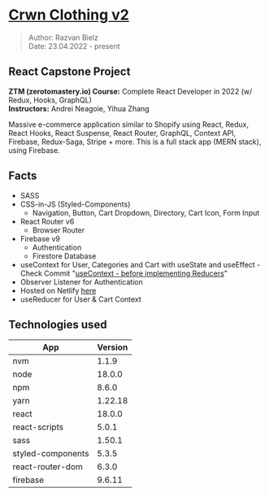 # [Crwn Clothing v2](https://peppy-maamoul-2f70c4.netlify.app)

> Author: Razvan Bielz  
> Date: 23.04.2022 - present

## React Capstone Project
**ZTM (zerotomastery.io) Course:** Complete React Developer in 2022 (w/ Redux, Hooks, GraphQL)  
**Instructors:** Andrei Neagoie, Yihua Zhang  

Massive e-commerce application similar to Shopify using React, Redux, React Hooks, React Suspense, React Router, GraphQL, Context API, Firebase, Redux-Saga, Stripe + more. This is a full stack app (MERN stack), using Firebase.

## Facts
- SASS
- CSS-in-JS (Styled-Components)
  - Navigation, Button, Cart Dropdown, Directory, Cart Icon, Form Input
- React Router v6 
  - Browser Router
- Firebase v9
  - Authentication
  - Firestore Database
- useContext for User, Categories and Cart with useState and useEffect - Check Commit "[useContext - before implementing Reducers](https://github.com/darkresq14/crwn-clothing-v2/tree/5b3102e8b66aef7f36442b2d1d5952dd107cfc7b)"
- Observer Listener for Authentication
- Hosted on Netlify [here](https://peppy-maamoul-2f70c4.netlify.app)
- useReducer for User & Cart Context


## Technologies used

| App               | Version |
| ----------------- | ------- |
| nvm               | 1.1.9   |
| node              | 18.0.0  |
| npm               | 8.6.0   |
| yarn              | 1.22.18 |
| react             | 18.0.0  |
| react-scripts     | 5.0.1   |
| sass              | 1.50.1  |
| styled-components | 5.3.5   |
| react-router-dom  | 6.3.0   |
| firebase          | 9.6.11  |